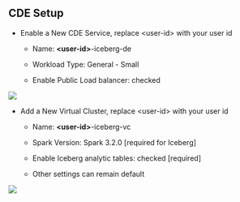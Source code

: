 ## CDE Setup

- Enable a New CDE Service, replace \<user-id> with your user id

  - Name: **\<user-id>**-iceberg-de

  - Workload Type: General - Small

  - Enable Public Load balancer: checked

![](/Users/jingalls/Documents/GitHub/iceberg-demo-runbook/images/35.png)

- Add a New Virtual Cluster, replace \<user-id> with your user id

  - Name: **\<user-id>**-iceberg-vc

  - Spark Version: Spark 3.2.0 \[required for Iceberg]

  - Enable Iceberg analytic tables: checked \[required]

  - Other settings can remain default

![](/Users/jingalls/Documents/GitHub/iceberg-demo-runbook/images/36.png)

